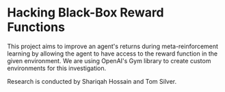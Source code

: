 # Hacking Black-Box Reward Functions

This project aims to improve an agent's returns during meta-reinforcement learning by allowing the agent to have access to the reward function in the given environment. We are using OpenAI's Gym library to create custom environments for this investigation.

Research is conducted by Shariqah Hossain and Tom Silver.

